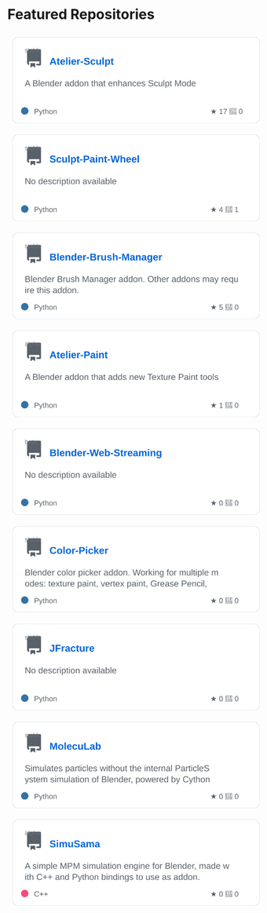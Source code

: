 # Featured Repositories

<div align="center">

<img src="repo-cards/Atelier-Sculpt-card.svg" alt="Atelier-Sculpt" style="margin: 10px">

<img src="repo-cards/Sculpt-Paint-Wheel-card.svg" alt="Sculpt-Paint-Wheel" style="margin: 10px">

<img src="repo-cards/Blender-Brush-Manager-card.svg" alt="Blender-Brush-Manager" style="margin: 10px">

<img src="repo-cards/Atelier-Paint-card.svg" alt="Atelier-Paint" style="margin: 10px">

<img src="repo-cards/Blender-Web-Streaming-card.svg" alt="Blender-Web-Streaming" style="margin: 10px">

<img src="repo-cards/Color-Picker-card.svg" alt="Color-Picker" style="margin: 10px">

<img src="repo-cards/JFracture-card.svg" alt="JFracture" style="margin: 10px">

<img src="repo-cards/MolecuLab-card.svg" alt="MolecuLab" style="margin: 10px">

<img src="repo-cards/SimuSama-card.svg" alt="SimuSama" style="margin: 10px">

</div>